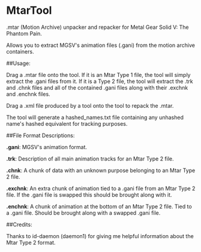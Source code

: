 # MtarTool
.mtar (Motion Archive) unpacker and repacker for Metal Gear Solid V: The Phantom Pain.

Allows you to extract MGSV's animation files (.gani) from the motion archive containers.

##Usage:

Drag a .mtar file onto the tool. If it is an Mtar Type 1 file, the tool will simply extract the .gani files from it. If it is a Type 2 file, the tool will extract the .trk and .chnk files and all of the contained .gani files along
with their .exchnk and .enchnk files.

Drag a .xml file produced by a tool onto the tool to repack the .mtar.

The tool will generate a hashed_names.txt file containing any unhashed name's hashed equivalent for tracking purposes.

##File Format Descriptions:

**.gani**: MGSV's animation format.

**.trk**: Description of all main animation tracks for an Mtar Type 2 file.

**.chnk**: A chunk of data with an unknown purpose belonging to an Mtar Type 2 file.

**.exchnk**: An extra chunk of animation tied to a .gani file from an Mtar Type 2 file. If the .gani file is swapped this should be brought
along with it.

**.enchnk**: A chunk of animation at the bottom of an Mtar Type 2 file. Tied to a .gani file. Should be brought along with a swapped .gani
file.

##Credits:

Thanks to id-daemon (daemon1) for giving me helpful information about the Mtar Type 2 format.
